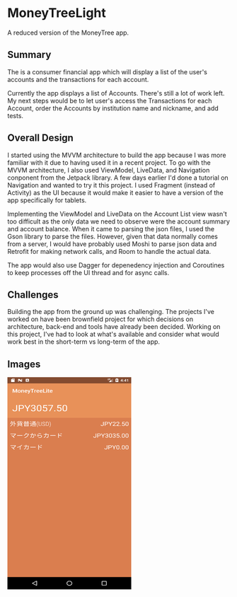# MoneyTreeLight
A reduced version of the MoneyTree app.

## Summary
The is a consumer financial app which will display a list of the user's accounts and the transactions for each account. 

Currently the app displays a list of Accounts. There's still a lot of work left. My next steps would be to let user's access the Transactions for each Account, order the Accounts by institution name and nickname, and add tests.

## Overall Design
I started using the MVVM architecture to build the app because I was more familiar with it due to having used it in a recent project. To go with the MVVM architecture, I also used ViewModel, LiveData, and Navigation conponent from the Jetpack library. A few days earlier I'd done a tutorial on Navigation and wanted to try it this project. I used Fragment (instead of Activity) as the UI because it would make it easier to have a version of the app specifically for tablets.

Implementing the ViewModel and LiveData on the Account List view wasn't too difficult as the only data we need to observe were the account summary and account balance. When it came to parsing the json files, I used the Gson library to parse the files. However, given that data normally comes from a server, I would have probably used Moshi to parse json data and Retrofit for making network calls, and Room to handle the actual data.

The app would also use Dagger for depenedency injection and Coroutines to keep processes off the UI thread and for async calls.

## Challenges
Building the app from the ground up was challenging. The projects I've worked on have been brownfield project for which decisions on architecture, back-end and tools have already been decided. Working on this project, I've had to look at what's available and consider what would work best in the short-term vs long-term of the app.

## Images
<img src="/images/money-tree-screenshot-01.png" width="280" height="480">
